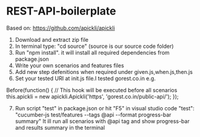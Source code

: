 # REST-API-boilerplate
Based on: https://github.com/apickli/apickli

1. Download and extract zip file
2. In terminal type: "cd source" (source is our source code folder)
3. Run "npm install". it will install all required dependencies from package.json
4. Write your own scenarios and features files
5. Add new step defenitions when required under given.js,when.js,then.js 
6. Set your tested URI at init.js file.I tested gorest.co.in 
e.g. 

  Before(function() {
  // This hook will be executed before all scenarios
  this.apickli = new apickli.Apickli('https', 'gorest.co.in/public-api/'); 
  });

7. Run script "test" in package.json or hit "F5" in visual studio code
   "test": "cucumber-js test/features --tags @api --format progress-bar summary"
   It ill run all scenarios with @api tag and show progress-bar and results summary in the terminal
   
